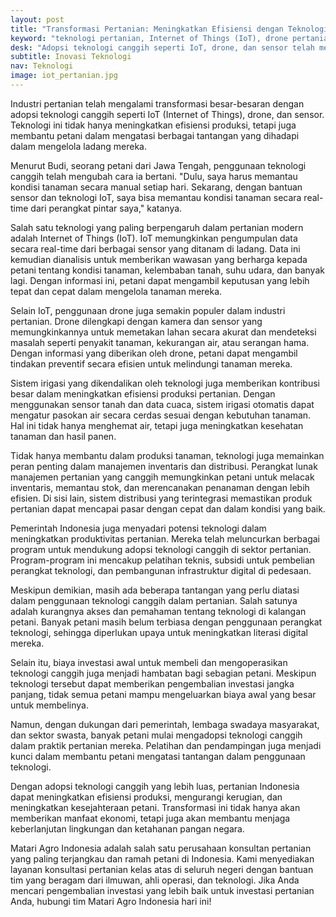 ```yaml
---
layout: post
title: "Transformasi Pertanian: Meningkatkan Efisiensi dengan Teknologi Canggih"
keyword: "teknologi pertanian, Internet of Things (IoT), drone pertanian, efisiensi produksi pertanian"
desk: "Adopsi teknologi canggih seperti IoT, drone, dan sensor telah mengubah wajah pertanian modern, meningkatkan efisiensi produksi dan membantu petani mengatasi tantangan dalam mengelola ladang mereka"
subtitle: Inovasi Teknologi
nav: Teknologi
image: iot_pertanian.jpg
---
```


Industri pertanian telah mengalami transformasi besar-besaran dengan adopsi teknologi canggih seperti IoT (Internet of Things), drone, dan sensor. Teknologi ini tidak hanya meningkatkan efisiensi produksi, tetapi juga membantu petani dalam mengatasi berbagai tantangan yang dihadapi dalam mengelola ladang mereka.

Menurut Budi, seorang petani dari Jawa Tengah, penggunaan teknologi canggih telah mengubah cara ia bertani. "Dulu, saya harus memantau kondisi tanaman secara manual setiap hari. Sekarang, dengan bantuan sensor dan teknologi IoT, saya bisa memantau kondisi tanaman secara real-time dari perangkat pintar saya," katanya.

Salah satu teknologi yang paling berpengaruh dalam pertanian modern adalah Internet of Things (IoT). IoT memungkinkan pengumpulan data secara real-time dari berbagai sensor yang ditanam di ladang. Data ini kemudian dianalisis untuk memberikan wawasan yang berharga kepada petani tentang kondisi tanaman, kelembaban tanah, suhu udara, dan banyak lagi. Dengan informasi ini, petani dapat mengambil keputusan yang lebih tepat dan cepat dalam mengelola tanaman mereka.

Selain IoT, penggunaan drone juga semakin populer dalam industri pertanian. Drone dilengkapi dengan kamera dan sensor yang memungkinkannya untuk memetakan lahan secara akurat dan mendeteksi masalah seperti penyakit tanaman, kekurangan air, atau serangan hama. Dengan informasi yang diberikan oleh drone, petani dapat mengambil tindakan preventif secara efisien untuk melindungi tanaman mereka.

Sistem irigasi yang dikendalikan oleh teknologi juga memberikan kontribusi besar dalam meningkatkan efisiensi produksi pertanian. Dengan menggunakan sensor tanah dan data cuaca, sistem irigasi otomatis dapat mengatur pasokan air secara cerdas sesuai dengan kebutuhan tanaman. Hal ini tidak hanya menghemat air, tetapi juga meningkatkan kesehatan tanaman dan hasil panen.

Tidak hanya membantu dalam produksi tanaman, teknologi juga memainkan peran penting dalam manajemen inventaris dan distribusi. Perangkat lunak manajemen pertanian yang canggih memungkinkan petani untuk melacak inventaris, memantau stok, dan merencanakan penanaman dengan lebih efisien. Di sisi lain, sistem distribusi yang terintegrasi memastikan produk pertanian dapat mencapai pasar dengan cepat dan dalam kondisi yang baik.

Pemerintah Indonesia juga menyadari potensi teknologi dalam meningkatkan produktivitas pertanian. Mereka telah meluncurkan berbagai program untuk mendukung adopsi teknologi canggih di sektor pertanian. Program-program ini mencakup pelatihan teknis, subsidi untuk pembelian perangkat teknologi, dan pembangunan infrastruktur digital di pedesaan.

Meskipun demikian, masih ada beberapa tantangan yang perlu diatasi dalam penggunaan teknologi canggih dalam pertanian. Salah satunya adalah kurangnya akses dan pemahaman tentang teknologi di kalangan petani. Banyak petani masih belum terbiasa dengan penggunaan perangkat teknologi, sehingga diperlukan upaya untuk meningkatkan literasi digital mereka.

Selain itu, biaya investasi awal untuk membeli dan mengoperasikan teknologi canggih juga menjadi hambatan bagi sebagian petani. Meskipun teknologi tersebut dapat memberikan pengembalian investasi jangka panjang, tidak semua petani mampu mengeluarkan biaya awal yang besar untuk membelinya.

Namun, dengan dukungan dari pemerintah, lembaga swadaya masyarakat, dan sektor swasta, banyak petani mulai mengadopsi teknologi canggih dalam praktik pertanian mereka. Pelatihan dan pendampingan juga menjadi kunci dalam membantu petani mengatasi tantangan dalam penggunaan teknologi.

Dengan adopsi teknologi canggih yang lebih luas, pertanian Indonesia dapat meningkatkan efisiensi produksi, mengurangi kerugian, dan meningkatkan kesejahteraan petani. Transformasi ini tidak hanya akan memberikan manfaat ekonomi, tetapi juga akan membantu menjaga keberlanjutan lingkungan dan ketahanan pangan negara.

Matari Agro Indonesia adalah salah satu perusahaan konsultan pertanian yang paling terjangkau dan ramah petani di Indonesia. Kami menyediakan layanan konsultasi pertanian kelas atas di seluruh negeri dengan bantuan tim yang beragam dari ilmuwan, ahli operasi, dan teknologi. Jika Anda mencari pengembalian investasi yang lebih baik untuk investasi pertanian Anda, hubungi tim Matari Agro Indonesia hari ini!
